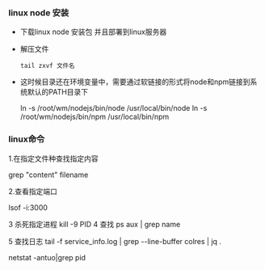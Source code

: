 ### linux node 安装


* 下载linux node 安装包 并且部署到linux服务器
* 解压文件
      
      tail zxvf 文件名
* 这时候目录还在环境变量中，需要通过软链接的形式将node和npm链接到系统默认的PATH目录下
   
   ln -s /root/wm/nodejs/bin/node /usr/local/bin/node
   ln -s /root/wm/nodejs/bin/npm /usr/local/bin/npm

### linux命令
1.在指定文件种查找指定内容

   grep "content" filename

2.查看指定端口

  lsof -i:3000

3 杀死指定进程
  kill -9 PID
4 查找
  ps aux | grep name 

5 查找日志 
  tail -f service_info.log | grep --line-buffer colres | jq .

  netstat -antuo|grep pid